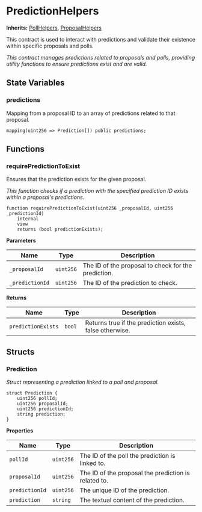 # PredictionHelpers
**Inherits:**
[PollHelpers](/src/PollHelpers.sol/contract.PollHelpers.md), [ProposalHelpers](/src/ProposalHelpers.sol/contract.ProposalHelpers.md)

This contract is used to interact with predictions and validate their existence within specific proposals and polls.

*This contract manages predictions related to proposals and polls, providing utility functions to ensure predictions exist and are valid.*


## State Variables
### predictions
Mapping from a proposal ID to an array of predictions related to that proposal.


```solidity
mapping(uint256 => Prediction[]) public predictions;
```


## Functions
### requirePredictionToExist

Ensures that the prediction exists for the given proposal.

*This function checks if a prediction with the specified prediction ID exists within a proposal's predictions.*


```solidity
function requirePredictionToExist(uint256 _proposalId, uint256 _predictionId)
    internal
    view
    returns (bool predictionExists);
```
**Parameters**

|Name|Type|Description|
|----|----|-----------|
|`_proposalId`|`uint256`|The ID of the proposal to check for the prediction.|
|`_predictionId`|`uint256`|The ID of the prediction to check.|

**Returns**

|Name|Type|Description|
|----|----|-----------|
|`predictionExists`|`bool`|Returns true if the prediction exists, false otherwise.|


## Structs
### Prediction
*Struct representing a prediction linked to a poll and proposal.*


```solidity
struct Prediction {
    uint256 pollId;
    uint256 proposalId;
    uint256 predictionId;
    string prediction;
}
```

**Properties**

|Name|Type|Description|
|----|----|-----------|
|`pollId`|`uint256`|The ID of the poll the prediction is linked to.|
|`proposalId`|`uint256`|The ID of the proposal the prediction is related to.|
|`predictionId`|`uint256`|The unique ID of the prediction.|
|`prediction`|`string`|The textual content of the prediction.|

